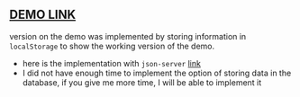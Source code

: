 ## [DEMO LINK](https://2pasha.github.io/inforce-task)

version on the demo was implemented by storing information in `localStorage` to show the working version of the demo.

- here is the implementation with `json-server` [link](https://github.com/2pasha/inforce-task/tree/0e65833fd8854b67fe616e727ff2af2f230dd9d2)
- I did not have enough time to implement the option of storing data in the database, if you give me more time, I will be able to implement it
